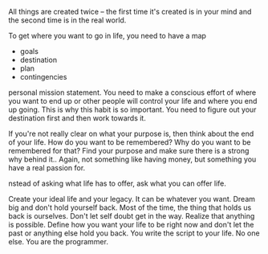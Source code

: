 
All things are created twice – the first time it's created is in your mind and the second time is in the real world.

To get where you want to go in life, you need to have a map
- goals
- destination
- plan
- contingencies

	
personal mission statement. You need to make a conscious effort of where you want to end up or other people will control your life and where you end up going. This is why this habit is so important. You need to figure out your destination first and then work towards it.


If you're not really clear on what your purpose is, then think about the end of your life. How do you want to be remembered? Why do you want to be remembered for that? Find your purpose and make sure there is a strong why behind it.. Again, not something like having money, but something you have a real passion for.


nstead of asking what life has to offer, ask what you can offer life.


Create your ideal life and your legacy. It can be whatever you want. Dream big and don't hold yourself back. Most of the time, the thing that holds us back is ourselves. Don't let self doubt get in the way. Realize that anything is possible. Define how you want your life to be right now and don't let the past or anything else hold you back. You write the script to your life. No one else. You are the programmer.
